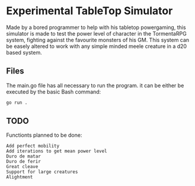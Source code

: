 # Experimental TableTop Simulator

Made by a bored programmer to help with his tabletop powergaming, this simulator is made to test the power level of character in the TormentaRPG system, fighting against the favourite monsters of his GM. This system can be easely altered to work with any simple minded meele creature in a d20 based system.


## Files
The main.go file has all necessary to run the program. it can be either be executed by the basic Bash command:
```bash
go run .
```


## TODO

Functionts planned to be done:
    
    Add perfect mobility
    Add iterations to get mean power level
    Duro de matar
    Duro de ferir
    Great cleave
    Support for large creatures
    Alightment



